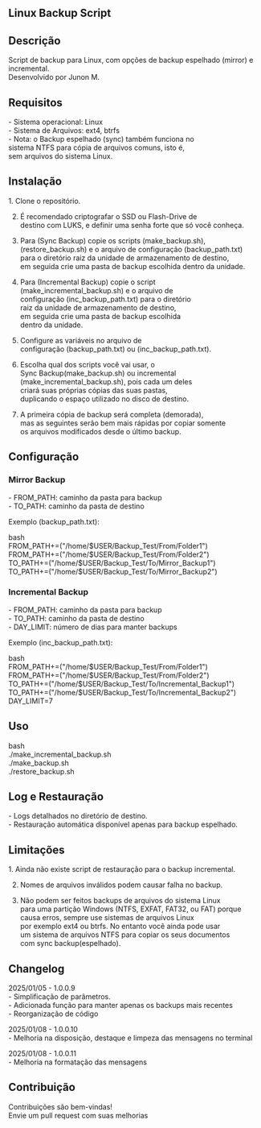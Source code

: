 <h2>Linux Backup Script</h2>

<h2>Descrição</h2>

<p>Script de backup para Linux, com opções de backup espelhado (mirror) e incremental.<br>
Desenvolvido por Junon M.</p>

<h2>Requisitos</h2>

<p>
- Sistema operacional: Linux<br>
- Sistema de Arquivos: ext4, btrfs<br>
- Nota: o Backup espelhado (sync) também funciona no<br> 
sistema NTFS para cópia de arquivos comuns, isto é,<br> 
sem arquivos do sistema Linux.</p>
 
<h2>Instalação</h2>

<p>
1. Clone o repositório.<br>

2. É recomendado criptografar o SSD ou Flash-Drive de<br> 
destino com LUKS, e definir uma senha forte que só você conheça.<br>

3. Para (Sync Backup) copie os scripts (make_backup.sh),<br>
(restore_backup.sh) e o arquivo de configuração (backup_path.txt)<br> 
para o diretório raiz da unidade de armazenamento de destino,<br>
em seguida crie uma pasta de backup escolhida dentro da unidade.<br> 

4. Para (Incremental Backup) copie o script<br> 
(make_incremental_backup.sh) e o arquivo de<br> 
configuração (inc_backup_path.txt) para o diretório<br> 
raiz da unidade de armazenamento de destino,<br> 
em seguida crie uma pasta de backup escolhida<br> 
dentro da unidade.<br> 

5. Configure as variáveis no arquivo de<br>
configuração (backup_path.txt) ou (inc_backup_path.txt).<br>

6. Escolha qual dos scripts você vai usar, o<br> 
Sync Backup(make_backup.sh) ou incremental<br>
(make_incremental_backup.sh), pois cada um deles<br> 
criará suas próprias cópias das suas pastas,<br> 
duplicando o espaço utilizado no disco de destino.<br>

7. A primeira cópia de backup será completa (demorada),<br>
mas as seguintes serão bem mais rápidas por copiar somente<br> 
os arquivos modificados desde o último backup.</p>

<h2>Configuração</h2>

<h3>Mirror Backup</h3>

<p>
- FROM_PATH: caminho da pasta para backup<br>
- TO_PATH: caminho da pasta de destino</p>

<p>Exemplo (backup_path.txt):</p>

<p>bash<br>
FROM_PATH+=("/home/$USER/Backup_Test/From/Folder1")<br>
FROM_PATH+=("/home/$USER/Backup_Test/From/Folder2")<br>
TO_PATH+=("/home/$USER/Backup_Test/To/Mirror_Backup1")<br>
TO_PATH+=("/home/$USER/Backup_Test/To/Mirror_Backup2")</p>

<h3>Incremental Backup</h3>

<p>
- FROM_PATH: caminho da pasta para backup<br>
- TO_PATH: caminho da pasta de destino<br>
- DAY_LIMIT: número de dias para manter backups</p>

<p>Exemplo (inc_backup_path.txt):</p>

<p>bash<br>
FROM_PATH+=("/home/$USER/Backup_Test/From/Folder1")<br>
FROM_PATH+=("/home/$USER/Backup_Test/From/Folder2")<br>
TO_PATH+=("/home/$USER/Backup_Test/To/Incremental_Backup1")<br>
TO_PATH+=("/home/$USER/Backup_Test/To/Incremental_Backup2")<br>
DAY_LIMIT=7</p>

<h2>Uso</h2>

<p>bash<br>
./make_incremental_backup.sh<br>
./make_backup.sh<br>
./restore_backup.sh</p>

<h2>Log e Restauração</h2>

<p>
- Logs detalhados no diretório de destino.<br>
- Restauração automática disponível apenas para backup espelhado.</p>

<h2>Limitações</h2>

<p>
1. Ainda não existe script de restauração para o backup incremental.<br>

2. Nomes de arquivos inválidos podem causar falha no backup.<br>

3. Não podem ser feitos backups de arquivos do sistema Linux<br> 
para uma partição Windows (NTFS, EXFAT, FAT32, ou FAT) porque<br> 
causa erros, sempre use sistemas de arquivos Linux<br>
por exemplo ext4 ou btrfs. No entanto você ainda pode usar<br> 
um sistema de arquivos NTFS para copiar os seus documentos<br> 
com sync backup(espelhado).</p>

<h2>Changelog</h2>

<p>2025/01/05 - 1.0.0.9<br>
- Simplificação de parâmetros.<br>
- Adicionada função para manter apenas os backups mais recentes<br>
- Reorganização de código</p>

<p>2025/01/08 - 1.0.0.10<br>
- Melhoria na disposição, destaque e limpeza das mensagens no terminal</p>

<p>2025/01/08 - 1.0.0.11<br>
- Melhoria na formatação das mensagens</p>

<h2>Contribuição</h2>

<p>Contribuições são bem-vindas!<br>
Envie um pull request com suas melhorias</p>
